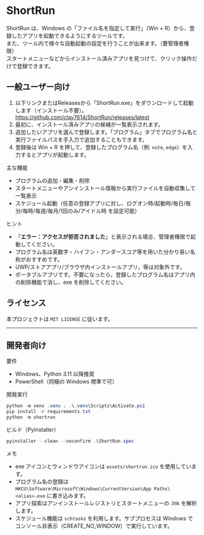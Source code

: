 # ShortRun

ShortRun は、Windows の「ファイル名を指定して実行」（Win + R）から、登録したアプリを起動できるようにするツールです。  
また、ツール内で様々な自動起動の設定を行うことが出来ます。（要管理者権限）  
スタートメニューなどからインストール済みアプリを見つけて、クリック操作だけで登録できます。  

## 一般ユーザー向け

1. 以下リンクまたはReleasesから「ShortRun.exe」をダウンロードして起動します（インストール不要）。
https://github.com/clay7614/ShortRun/releases/latest
2. 最初に、インストール済みアプリの候補が一覧表示されます。
3. 追加したいアプリを選んで登録します。「プログラム」タブでプログラム名と実行ファイルパスを手入力で追加することもできます。
4. 登録後は Win + R を押して、登録したプログラム名（例: `note`, `edge`）を入力するとアプリが起動します。

主な機能
- プログラムの追加・編集・削除
- スタートメニューやアンインストール情報から実行ファイルを自動収集して一覧表示
- スケジュール起動（任意の登録アプリに対し、ログオン時/起動時/毎日/毎分/毎時/毎週/毎月/1回のみ/アイドル時 を設定可能）

ヒント
- 「**エラー：アクセスが拒否されました**」と表示される場合、管理者権限で起動してください。
- プログラム名は英数字・ハイフン・アンダースコア等を用いた分かり易い名称がおすすめです。
- UWP/ストアアプリ/ブラウザ内インストールアプリ，等は対象外です。
- ポータブルアプリです。不要になったら，登録したプログラム名はアプリ内の削除機能で消し、exe を削除してください。

## ライセンス
本プロジェクトは `MIT LICENSE` に従います。

---

## 開発者向け

要件
- Windows、Python 3.11 以降推奨
- PowerShell（同梱の Windows 標準で可）

開発実行

```powershell
python -m venv .venv ; .\.venv\Scripts\Activate.ps1
pip install -r requirements.txt
python -m shortrun
```

ビルド（PyInstaller）

```powershell
pyinstaller --clean --noconfirm .\ShortRun.spec
```

メモ
- exe アイコンとウィンドウアイコンは `assets/shortrun.ico` を使用しています。
- プログラム名の登録は `HKCU\Software\Microsoft\Windows\CurrentVersion\App Paths\<alias>.exe` に書き込みます。
- アプリ探索はアンインストールレジストリとスタートメニューの .lnk を解析します。
- スケジュール機能は `schtasks` を利用します。サブプロセスは Windows でコンソール非表示（CREATE_NO_WINDOW）で実行しています。
